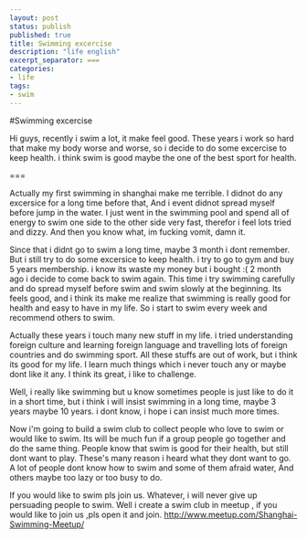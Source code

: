 ```yaml
---
layout: post
status: publish
published: true
title: Swimming excercise
description: "life english"
excerpt_separator: ===
categories:
- life
tags:
- swim
---
```


#Swimming excercise

Hi guys, recently i swim a lot, it make feel good. These years i work so hard that make my body worse and worse, so i decide to do some excercise to keep health. i think swim is good maybe the one of the best sport for health.

===

Actually my first swimming in shanghai make me terrible. I didnot do any excersice for a long time before that, And i event didnot spread myself before jump in the water. I just went in the swimming pool and spend all of energy to swim one side to the other side very fast, therefor i feel lots tried and dizzy. And then you know what, im fucking vomit, damn it.

Since that i didnt go to swim a long time, maybe 3 month i dont remember. But i still try to do some excersice to keep health. i try to go to gym and buy 5 years membership. i know its waste my money but i bought :( 2 month ago i decide to come back to swim again. This time i try swimming carefully and do spread myself before swim and swim slowly at the beginning. Its feels good, and i think its make me realize that swimming is really good for health and easy to have in my life. So i start to swim every week and recommend others to swim.

Actually these years i touch many new stuff in my life. i tried understanding foreign culture and learning foreign language and travelling lots of foreign countries and do swimming sport. All these stuffs are out of work, but i think its good for my life. I learn much things which i never touch any or maybe dont like it any. I think its great, i like to challenge.

Well, i really like swimming but u know sometimes people is just like to do it in a short time, but i think i will insist swimming in a long time, maybe 3 years maybe 10 years. i dont know, i hope i can insist much more times.

Now i'm going to build a swim club to collect people who love to swim or would like to swim. Its will be much fun if a group people go together and do the same thing. People know that swim is good for their health, but still dont want to play. These's many reason i heard what they dont want to go. A lot of people dont know how to swim and some of them afraid water, And others maybe too lazy or too busy to do.

If you would like to swim pls join us. Whatever, i will never give up persuading people to swim.
Well i create a swim club in meetup , if you would like to join us ,pls open it and join.
http://www.meetup.com/Shanghai-Swimming-Meetup/

